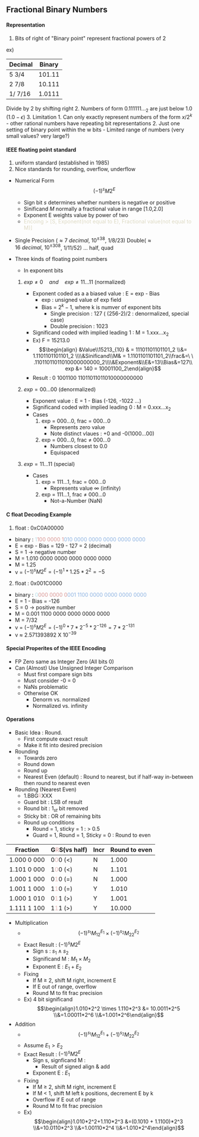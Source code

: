 ## Fractional Binary Numbers
#### Representation
1. Bits of right of "Binary point" represent fractional powers of 2

ex)

| Decimal | Binary |
| ------- | ------ |
| 5 3/4   | 101.11 |
| 2 7/8   | 10.111 |
| 1/ 7/16 | 1.0111 |
Divide by 2 by shifting right
2. Numbers of form $0.111111..._2$ are just below 1.0 ($1.0-\epsilon$)
3. Limitation
	1. Can only exactly represent numbers of the form $x/2^k$
		- other rational numbers have repeating bit representations
	2. Just one setting of binary point within the w bits
		- Limited range of numbers (very small values? very large?)

#### IEEE floating point  standard
1. uniform standard (established in 1985)
2. Nice standards for rounding, overflow, underflow

- Numerical Form $$(-1)^s M 2^E$$
	- Sign bit $s$ determines whether numbers is negative or positive
	- Sinificand $M$ normally a fractional value in range \[1.0,2.0]
	- Exponent E weights value by power of two
	- <font color="#ddd9c3">Encoing > [S, Exponent(not equal to E), Fractional value(not equal to M)]</font>
- Single Precision ($\approx7\ decimal,\ 10^{\pm38}$, 1/8/23) Double($\approx 16\ decimal,\ 10^{\pm308}$, 1/11/52) ... half, quad

- Three kinds of floating point numbers
	- In exponent bits
	
	1. $exp\neq 0 \quad and \quad exp \neq 11...11$ (normalized)
		- Exponent coded as a a biased value : E = exp - Bias
			- exp : unsigned value of exp field
			- Bias = $2^k -1$, where k is numver of exponent bits
				- Single precision : 127 ( (256-2)/2 : denormalized, special case)
				- Double precision : 1023
		- Significand coded with implied leading 1 : M = 1.xxx...x$_2$
		- Ex) F = 15213.0 
		- $$\begin{align} &Value\\15213_{10} & = 11101101101101_2 \\&= 1.1101101101101_2 \\\\&Sinificand\\M& = 1.1101101101101_2\\frac&=\ \ .11011011011010000000000_2\\\\&Exponent&\\E&=13\\Bias&=127\\exp &= 140 = 10001100_2\end{align}$$
		- Result : 0 1001100 11011011011010000000000

	2. $exp = 00...00$ (denormalized)
		- Exponent value : E = 1  - Bias (-126, -1022 ...)
		- Significand coded with implied leading 0 : M = 0.xxx...x$_2$
		- Cases
			1. exp = 000...0, frac = 000...0
				- Represents zero value
				- Note distinct vlaues : +0 and -0(1000...00)
			2. exp = 000...0, frac $\neq$ 000...0
				- Numbers closest to 0.0
				- Equispaced


	1. $exp=11...11$ (special)
		- Cases
			1. exp = 111...1, frac = 000...0
				- Represents value $\infty$ (infinity)
			2. exp = 111...1, frac $\neq$ 000...0
				- Not-a-Number (NaN)

#### C float Decoding Example
1. float : 0xC0A00000
- binary : <font color="#b7dde8">1</font><font color="#d99694">100 0000 1</font><font color="#8db3e2">010 0000 0000 0000 0000 0000</font>
- E = exp - Bias = 129 - 127 = 2 (decimal)
- S = 1 -> negative number
- M = 1.010 0000 0000 0000 0000 0000
- M = 1.25
- v = $(-1)^sM2^E=(-1)^1 * 1.25 * 2^2 = -5$

2. float : 0x001C0000
- binary : <font color="#b7dde8">0</font><font color="#d99694">000 0000 0</font><font color="#8db3e2">001 1100 0000 0000 0000 0000</font>
- E = 1 - Bias = -126
- S = 0 -> positive number
- M = 0.001 1100 0000 0000 0000 0000
- M = 7/32
- v = $(-1)^sM2^E=(-1)^0*7*2^{-5}*2^{-126}=7*2^{-131}$
- v $\approx$ 2.571393892 X $10^{-39}$

#### Special Properites of the IEEE Encoding
- FP Zero same as Integer Zero (All bits 0)
- Can (Almost) Use Unsigned Integer Comparison
	- Must first compare sign bits
	- Must consider -0 = 0
	- NaNs problematic
	- Otherwise OK
		- Denorm vs. normalized
		- Normalized vs. infinity


#### Operations
- Basic Idea : Round.
	- First compute exact result
	- Make it fit into desired precision
- Rounding
	- Towards zero
	- Round down
	- Round up
	- Nearest Even (default) : Round to nearest, but if half-way in-between then round to nearest even
- Rounding (Nearest Even)
	- 1.BBG<font color="#e5b9b7">R</font>XXX
	- Guard bit : LSB of result
	- Round bit : 1$_{st}$ bit removed
	- Sticky bit : OR of remaining bits
	- Round up conditions 
		- Round = 1, sticky = 1 : > 0.5
		- Guard = 1, Round = 1, Sticky = 0 : Round to even

| Fraction    | G<font color="#e5b9b7">R</font>S(vs half) | Incr | Round to even |
| ----------- | ----------------------------------------- | ---- | ------------- |
| 1.000 0 000 | 0<font color="#e5b9b7">0</font>0 (<)      | N    | 1.000         |
| 1.101 0 000 | 1<font color="#e5b9b7">0</font>0 (<)      | N    | 1.101         |
| 1.000 1 000 | 0<font color="#e5b9b7">1</font>0 (=)      | N    | 1.000         |
| 1.001 1 000 | 1<font color="#e5b9b7">1</font>0 (=)      | Y    | 1.010         |
| 1.000 1 010 | 0<font color="#e5b9b7">1</font>1 (>)      | Y    | 1.001         |
| 1.111 1 100 | 1<font color="#e5b9b7">1</font>1 (>)                                   | Y    | 10.000        |
- Multiplication
	- $$(-1)^{s_1}M_12^{E_1} \times (-1)^{s_2}M_22^{E_2}$$
	- Exact Result : $(-1)^sM2^E$
		- Sign s :               $s_1 \wedge s_2$
		- Significand M :  $M_1 \times M_2$
		- Exponent E :     $E_1 + E_2$
	- Fixing
		- If M $\geq$ 2, shift M right, increment E
		- If E out of range, overflow
		- Round M to fit frac precision
	- Ex) 4 bit significand$$\begin{align}1.010*2^2 \times 1.110*2^3 &= 10.0011*2^5
	\\&=1.00011*2^6
	\\&=1.001*2^6\end{align}$$
- Addition
	- $$(-1)^{s_1}M_12^{E_1} + (-1)^{s_2}M_22^{E_2}$$
	- Assume $E_1 > E_2$
	- Exact Result : $(-1)^sM2^E$
		- Sign s, signficand M :
			- Result of signed align & add
		- Exponent E : $E_1$
	- Fixing
		- If M $\geq$ 2, shift M right, increment E
		- If M < 1, shift M left k positions, decrement E by k
		- Overflow if E out of range
		- Round M to fit frac precision
	- Ex)$$\begin{align}1.010*2^2+1.110*2^3 &=(0.1010 + 1.1100)*2^3
	\\&=10.0110*2^3
	\\&=1.00110*2^4
	\\&=1.010*2^4\end{align}$$
